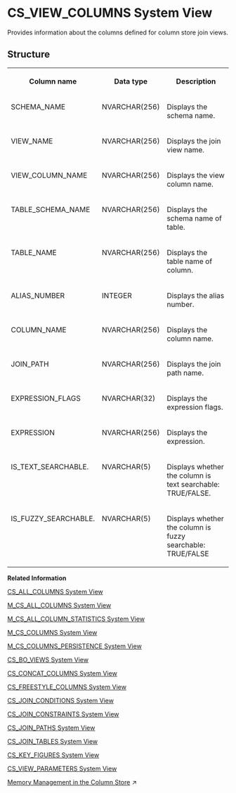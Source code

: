 <!-- loio20a12889751910149febdf53931615c9 -->

# CS\_VIEW\_COLUMNS System View

Provides information about the columns defined for column store join views.



<a name="loio20a12889751910149febdf53931615c9___c_s__v_i_e_w__c_o_l_u_m_n_s_1struct_CS_VIEW_COLUMNS"/>

## Structure


<table>
<tr>
<th valign="top">

Column name



</th>
<th valign="top">

Data type



</th>
<th valign="top">

Description



</th>
</tr>
<tr>
<td valign="top">

SCHEMA\_NAME



</td>
<td valign="top">

NVARCHAR\(256\)



</td>
<td valign="top">

Displays the schema name.



</td>
</tr>
<tr>
<td valign="top">

VIEW\_NAME



</td>
<td valign="top">

NVARCHAR\(256\)



</td>
<td valign="top">

Displays the join view name.



</td>
</tr>
<tr>
<td valign="top">

VIEW\_COLUMN\_NAME



</td>
<td valign="top">

NVARCHAR\(256\)



</td>
<td valign="top">

Displays the view column name.



</td>
</tr>
<tr>
<td valign="top">

TABLE\_SCHEMA\_NAME



</td>
<td valign="top">

NVARCHAR\(256\)



</td>
<td valign="top">

Displays the schema name of table.



</td>
</tr>
<tr>
<td valign="top">

TABLE\_NAME



</td>
<td valign="top">

NVARCHAR\(256\)



</td>
<td valign="top">

Displays the table name of column.



</td>
</tr>
<tr>
<td valign="top">

ALIAS\_NUMBER



</td>
<td valign="top">

INTEGER



</td>
<td valign="top">

Displays the alias number.



</td>
</tr>
<tr>
<td valign="top">

COLUMN\_NAME



</td>
<td valign="top">

NVARCHAR\(256\)



</td>
<td valign="top">

Displays the column name.



</td>
</tr>
<tr>
<td valign="top">

JOIN\_PATH



</td>
<td valign="top">

NVARCHAR\(256\)



</td>
<td valign="top">

Displays the join path name.



</td>
</tr>
<tr>
<td valign="top">

EXPRESSION\_FLAGS



</td>
<td valign="top">

NVARCHAR\(32\)



</td>
<td valign="top">

Displays the expression flags.



</td>
</tr>
<tr>
<td valign="top">

EXPRESSION



</td>
<td valign="top">

NVARCHAR\(256\)



</td>
<td valign="top">

Displays the expression.



</td>
</tr>
<tr>
<td valign="top">

IS\_TEXT\_SEARCHABLE.



</td>
<td valign="top">

NVARCHAR\(5\)



</td>
<td valign="top">

Displays whether the column is text searchable: TRUE/FALSE.



</td>
</tr>
<tr>
<td valign="top">

IS\_FUZZY\_SEARCHABLE.



</td>
<td valign="top">

NVARCHAR\(5\)



</td>
<td valign="top">

Displays whether the column is fuzzy searchable: TRUE/FALSE



</td>
</tr>
</table>

**Related Information**  


[CS\_ALL\_COLUMNS System View](cs-all-columns-system-view-813f1ae.md "Provides information from all columns of column tables, including internal ones.")

[M\_CS\_ALL\_COLUMNS System View](../022-Monitoring-Views/m-cs-all-columns-system-view-20acf4c.md "Provides runtime information for all columns in column tables, including internal column tables.")

[M\_CS\_ALL\_COLUMN\_STATISTICS System View](../022-Monitoring-Views/m-cs-all-column-statistics-system-view-2cb5b77.md "Provides information on how many scans and index searches were performed on any specified columns.")

[M\_CS\_COLUMNS System View](../022-Monitoring-Views/m-cs-columns-system-view-20ad197.md "Provides runtime information about columns in column tables.")

[M\_CS\_COLUMNS\_PERSISTENCE System View](../022-Monitoring-Views/m-cs-columns-persistence-system-view-14905bf.md "Provides column persistence information for column tables.")

[CS\_BO\_VIEWS System View](cs-bo-views-system-view-209fd90.md "Provides information about business object views for column store join views.")

[CS\_CONCAT\_COLUMNS System View](cs-concat-columns-system-view-02fb9ca.md "Provides information on concat columns in the database.")

[CS\_FREESTYLE\_COLUMNS System View](cs-freestyle-columns-system-view-20a0065.md "Provides freestyle search columns for column store join views.")

[CS\_JOIN\_CONDITIONS System View](cs-join-conditions-system-view-20a034d.md "Provides join conditions for column store join views.")

[CS\_JOIN\_CONSTRAINTS System View](cs-join-constraints-system-view-20a06e5.md "Provides join constraints for column store join views.")

[CS\_JOIN\_PATHS System View](cs-join-paths-system-view-20a09ec.md "Provides join paths for column store join views.")

[CS\_JOIN\_TABLES System View](cs-join-tables-system-view-20a0cc3.md "Provides information about the physical tables referred to by column store join views.")

[CS\_KEY\_FIGURES System View](cs-key-figures-system-view-20a0f88.md "Provides information about the key figures defined for column store join views.")

[CS\_VIEW\_PARAMETERS System View](cs-view-parameters-system-view-3abb271.md "Provides a list of parameters of the objects in the SAP HANA database. Only calculation views are considered. The parameters of a view are parsed from the definition of the underlying scenario.")

[Memory Management in the Column Store](https://help.sap.com/viewer/f9c5015e72e04fffa14d7d4f7267d897/2023_2_QRC/en-US/bd6e6be8bb5710149e34e14608e07b76.html "The column store is the part of the SAP HANA database that manages data organized in columns in memory. Tables created as column tables are stored here.") :arrow_upper_right:

